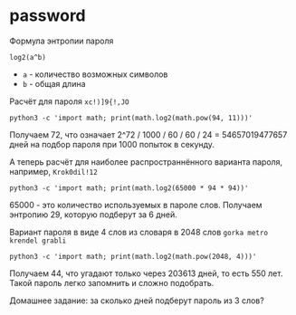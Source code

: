 # password

Формула энтропии пароля

    log2(a^b)

- `a` - количество возможных символов
- `b` - общая длина

Расчёт для пароля `xc!)]9{!,JO`

    python3 -c 'import math; print(math.log2(math.pow(94, 11)))'

Получаем 72, что означает 2^72 / 1000 / 60 / 60 / 24 = 54657019477657 дней на подбор пароля при 1000 попыток в секунду.

А теперь расчёт для наиболее распространнённого варианта пароля, например,  `Krok0dil!12`

    python3 -c 'import math; print(math.log2(65000 * 94 * 94))'

65000 - это количество используемых в пароле слов. Получаем энтропию 29, которую подберут за 6 дней.

Вариант пароля в виде 4 слов из словаря в 2048 слов `gorka metro krendel grabli`

    python3 -c 'import math; print(math.log2(math.pow(2048, 4)))'

Получаем 44, что угадают только через 203613 дней, то есть 550 лет. Такой пароль легко запомнить и сложно подобрать.

Домашнее задание: за сколько дней подберут пароль из 3 слов?
